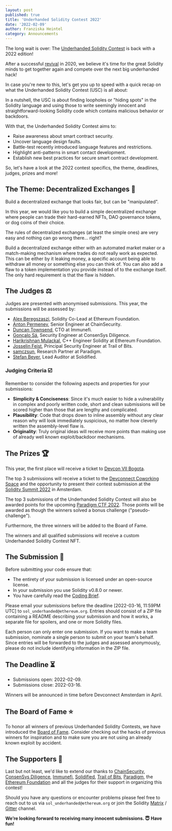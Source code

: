 ```yaml
---
layout: post
published: true
title: 'Underhanded Solidity Contest 2022'
date: '2022-02-09'
author: Franziska Heintel
category: Announcements
---
```


The long wait is over: The [Underhanded Solidity Contest](https://underhanded.soliditylang.org/) is back with a 2022 edition!

After a successful [revival](https://blog.soliditylang.org/2020/09/21/solidity-underhanded-contest/) in 2020, we believe it's time for the great Solidity minds to get together again and compete over the next big underhanded hack!

In case you're new to this, let's get you up to speed with a quick recap on what the Underhanded Solidity Contest (USC) is all about:

In a nutshell, the USC is about finding loopholes or "hiding spots" in the Solidity language and using those to write seemingly innocent and straightforward-looking Solidity code which contains malicious behavior or backdoors.

With that, the Underhanded Solidity Contest aims to:

- Raise awareness about smart contract security.
- Uncover language design faults.
- Battle-test recently introduced language features and restrictions.
- Highlight anti-patterns in smart contact development.
- Establish new best practices for secure smart contract development.

So, let's have a look at the 2022 contest specifics, the theme, deadlines, judges, prizes and more!

## The Theme: Decentralized Exchanges 🧪

Build a decentralized exchange that looks fair, but can be "manipulated".

In this year, we would like you to build a simple decentralized exchange where people can trade their hard-earned NFTs, DAO governance tokens, or dog coins of their choice.

The rules of decentralized exchanges (at least the simple ones) are very easy and nothing can go wrong there... right?

Build a decentralized exchange either with an automated market maker or a match-making mechanism where trades do not really work as expected. This can be either by it leaking money, a specific account being able to withdraw all money or something else you can think of. You can also add a flaw to a token implementation you provide instead of to the exchange itself. The only hard requirement is that the flaw is hidden.

## The Judges ⚖️

Judges are presented with anonymised submissions. This year, the submissions will be assessed by:

- [Alex Beregszaszi](https://twitter.com/alexberegszaszi), Solidity Co-Lead at Ethereum Foundation.
- [Anton Permenev](https://twitter.com/a_permenev), Senior Engineer at ChainSecurity.
- [Duncan Townsend](https://twitter.com/duncancmt), CTO at Immunefi.
- [Gonçalo Sá](https://twitter.com/GNSPS), Security Engineer at ConsenSys Diligence.
- [Harikrishnan Mulackal](https://twitter.com/_hrkrshnn), C++ Engineer Solidity at Ethereum Foundation.
- [Josselin Feist](https://twitter.com/Montyly), Principal Security Engineer at Trail of Bits.
- [samczsun](https://twitter.com/samczsun), Research Partner at Paradigm.
- [Stefan Beyer](https://twitter.com/beyer_st), Lead Auditor at Solidified.

### Judging Criteria ☑️

Remember to consider the following aspects and properties for your submissions:

- **Simplicity & Conciseness**: Since it's much easier to hide a vulnerability in complex and poorly written code, short and clean submissions will be scored higher than those that are lengthy and complicated.
- **Plausibility**: Code that drops down to inline assembly without any clear reason why will look immediately suspicious, no matter how cleverly written the assembly-level flaw is.
- **Originality**: Truly original ideas will receive more points than making use of already well known exploit/backdoor mechanisms.

## The Prizes 🏆

This year, the first place will receive a ticket to [Devcon VII Bogota](https://devcon.org/).

The top 3 submissions will receive a ticket to the [Devconnect Coworking Space](https://devconnect.org/) and the opportunity to present their contest submission at the [Solidity Summit 2022](https://summit.soliditylang.org/) in Amsterdam.

The top 3 submissions of the Underhanded Solidity Contest will also be awarded points for the upcoming [Paradigm CTF 2022](https://ctf.paradigm.xyz/).
Those points will be awarded as though the winners solved a bonus challenge ("pseudo-challenge").

Furthermore, the three winners will be added to the Board of Fame.

The winners and all qualified submissions will receive a custom Underhanded Solidity Contest NFT.

## The Submission 📨

Before submitting your code ensure that:

- The entirety of your submission is licensed under an open-source license.
- In your submission you use Solidity v0.8.0 or newer.
- You have carefully read the [Coding Brief](https://underhanded.soliditylang.org/#coding-brief).

Please email your submissions before the deadline [2022-03-16, 11:59PM UTC] to `sol_underhanded@ethereum.org`. Entries should consist of a ZIP file containing a README describing your submission and how it works, a separate file for spoilers, and one or more Solidity files.

Each person can only enter one submission. If you want to make a team submission, nominate a single person to submit on your team's behalf. Since entries will be forwarded to the judges and assessed anonymously, please do not include identifying information in the ZIP file.

## The Deadline ⏳

- Submissions open: 2022-02-09.
- Submissions close: 2022-03-16.

Winners will be announced in time before Devconnect Amsterdam in April.

## The Board of Fame ⭐

To honor all winners of previous Underhanded Solidity Contests, we have introduced the [Board of Fame](https://underhanded.soliditylang.org/#board-of-fame). Consider checking out the hacks of previous winners for inspiration and to make sure you are not using an already known exploit by accident.

## The Supporters 💖

Last but not least, we'd like to extend our thanks to [ChainSecurity](https://chainsecurity.com/), [ConsenSys Diligence](https://consensys.net/diligence/), [Immunefi](https://immunefi.com/), [Solidified](https://solidified.io/), [Trail of Bits](https://www.trailofbits.com/), [Paradigm](https://www.paradigm.xyz/), the [Ethereum Foundation](https://ethereum.foundation/) and all the judges for their support in organizing this contest!

Should you have any questions or encounter problems please feel free to reach out to us via `sol_underhanded@ethereum.org` or join the Solidity [Matrix](https://matrix.to/#/#ethereum_solidity:gitter.im) / [Gitter](https://gitter.im/ethereum/solidity) channel.

**We’re looking forward to receiving many innocent submissions. 😇 Have fun!**
